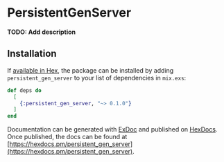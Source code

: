 # PersistentGenServer

**TODO: Add description**

## Installation

If [available in Hex](https://hex.pm/docs/publish), the package can be installed
by adding `persistent_gen_server` to your list of dependencies in `mix.exs`:

```elixir
def deps do
  [
    {:persistent_gen_server, "~> 0.1.0"}
  ]
end
```

Documentation can be generated with [ExDoc](https://github.com/elixir-lang/ex_doc)
and published on [HexDocs](https://hexdocs.pm). Once published, the docs can
be found at [https://hexdocs.pm/persistent_gen_server](https://hexdocs.pm/persistent_gen_server).

